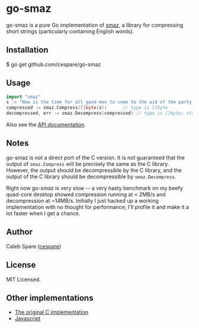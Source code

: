 # go-smaz

go-smaz is a pure Go implementation of [smaz](https://github.com/antirez/smaz), a library for compressing
short strings (particularly containing English words).

## Installation

  $ go get github.com/cespare/go-smaz

## Usage

``` go
import "smaz"
s := "Now is the time for all good men to come to the aid of the party."
compressed := smaz.Compress([]byte(s))      // type is []byte
decompressed, err := smaz.Decompress(compressed) // type is []byte; string(decompressed) == s
```

Also see the [API documentation](go.pkgdoc.org/github.com/cespare/go-smaz).

## Notes

go-smaz is not a direct port of the C version. It is not guaranteed that the output of `smaz.Compress` will be
precisely the same as the C library. However, the output should be decompressible by the C library, and the
output of the C library should be decompressible by `smaz.Decompress`.

Right now go-smaz is very slow -- a very hasty benchmark on my beefy quad-core desktop showed compression
running at < 2MB/s and decompression at ~14MB/s. Initially I just hacked up a working implementation with no
thought for performance; I'll profile it and make it a lot faster when I get a chance.

## Author

Caleb Spare ([cespare](github.com/cespare))

## License

MIT Licensed.

## Other implementations

* [The original C implementation](https://github.com/antirez/smaz)
* [Javascript](https://npmjs.org/package/smaz)
